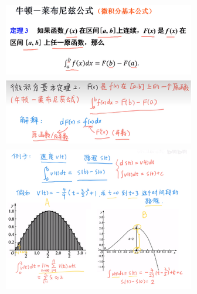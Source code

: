 ![](../../photo/Pasted%20image%2020240319152819.png)

![](../../photo/Pasted%20image%2020240319152852.png)

![](../../photo/Pasted%20image%2020240319152919.png)
